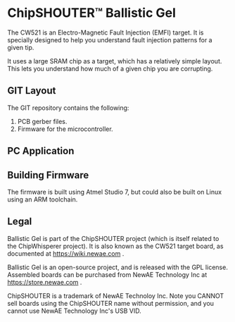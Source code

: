 # ChipSHOUTER™ Ballistic Gel

The CW521 is an Electro-Magnetic Fault Injection (EMFI) target. It is specially designed to help you understand fault injection patterns for a given tip.

It uses a large SRAM chip as a target, which has a relatively simple layout. This lets you understand how much of a given chip you are corrupting.

## GIT Layout

The GIT repository contains the following:

1) PCB gerber files.
2) Firmware for the microcontroller.

## PC Application

## Building Firmware

The firmware is built using Atmel Studio 7, but could also be built on Linux using an ARM toolchain.

## Legal

Ballistic Gel is part of the ChipSHOUTER project (which is itself related to the ChipWhisperer project). It is also known as the CW521 target board, as documented at https://wiki.newae.com .

Ballistic Gel is an open-source project, and is released with the GPL license. Assembled boards can be purchased from NewAE Technology Inc at https://store.newae.com .

ChipSHOUTER is a trademark of NewAE Technoloy Inc. Note you CANNOT sell boards using the ChipSHOUTER name without permission, and you cannot use NewAE Technology Inc's USB VID.
